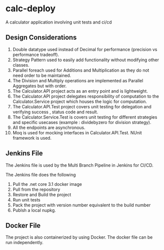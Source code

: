 # calc-deploy
A calculator application involving unit tests and ci/cd

## Design Considerations

1. Double datatype used instead of Decimal for performance (precision vs performance tradeoff).
2. Strategy Pattern used to easily add functionality without modifying other classes.
3. Parallel foreach used for Additions and Multiplication as they do not need order to be maintained.
4. The Division and Multiply operations are implemented as Parallel Aggregates but with order.
5. The Calculator.API project acts as an entry point and is lightweight.
6. The Calculator.API project delegates responsibility of computation to the Calculator.Service project which houses the logic for computation.
7. The Calculator.API.Test project covers unit testing for delegation and verifying success , status code and result.
8. The Calculator.Service.Test is covers unit testing for different strategies and specific usecases (example : dividebyzero for division strategy).
9. All the endpoints are asynchronous.
10. Moq is used for mocking interfaces in Calculator.API.Test. NUnit framework is used.

## Jenkins File

The Jenkins file is used by the Multi Branch Pipeline in Jenkins for CI/CD.

The Jenkins file does the following

1. Pull the .net core 3.1 docker image 
2. Pull from the repository
3. Restore and Build the project
4. Run unit tests
5. Pack the project with version number equivalent to the build number
6. Publsh a local nupkg.

## Docker File

The project is also containerized by using Docker. The docker file can be run independently.
